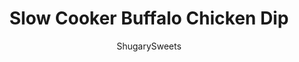 ---
layout: ../../layouts/MarkdownPostLayout.astro
title: Slow Cooker Buffalo Chicken Dip
author: ShugarySweets
pubDate: 2021-05-26
description: "This Slow Cooker Buffalo Chicken Dip recipe makes game day more delicious! Zesty Buffalo wing sauce is loaded with shredded chicken, topped with cheese and heated in the slow cooker. Grab a bag of tortilla chips and dig in!"
image_url: https://www.shugarysweets.com/wp-content/uploads/2022/07/slow-cooker-buffalo-chicken-dip-facebook.jpg
tags: ["Appetizers","American"]
calories: 245
protein: 16
carbohydrates: 4
fats: 19
fiber: 0
ingredients: ["2 cooked chicken breasts, shredded (about 1 pound)","8 ounces cream cheese","¾ cup Frank’s RedHot Wings Buffalo Sauce","½ cup sour cream","1 Tablespoon ranch seasoning mix","1 cup Mexican shredded cheese","Green onions, for garnish"]
serves: 8
time: "1 hour 35 minutes"
prepTime: "5 minutes"
instructions: ["Add all ingredients to a 3qt slow cooker and cook over high heat for 90 minutes, stirring once or twice while it cooks.","Garnish with green onions before serving with celery or other vegetables or tortilla chips."]
nutrition: ["245 calories","4 grams carbohydrates","79 milligrams cholesterol","19 grams fat","0 grams fiber","16 grams protein","10 grams saturated fat","861 milligrams sodium","2 grams sugar","0 grams trans fat","6 grams unsaturated fat"]
---
